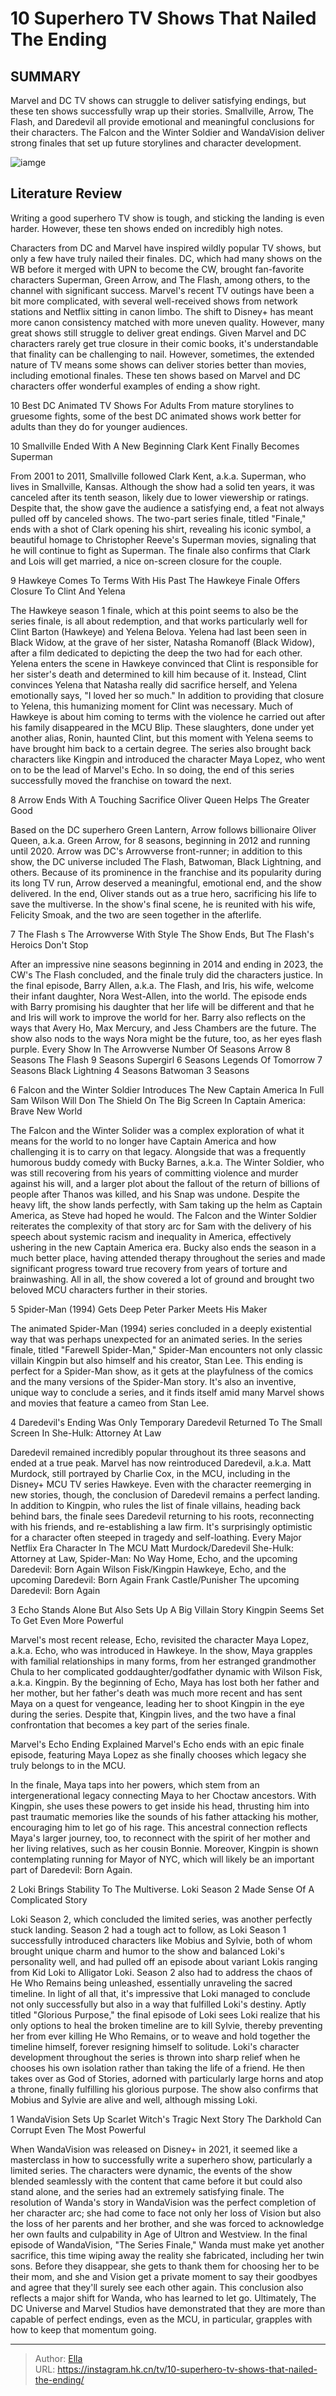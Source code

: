 # 10 Superhero TV Shows That Nailed The Ending


## SUMMARY 


 Marvel and DC TV shows can struggle to deliver satisfying endings, but these ten shows successfully wrap up their stories. 
 Smallville, Arrow, The Flash, and Daredevil all provide emotional and meaningful conclusions for their characters. 
 The Falcon and the Winter Soldier and WandaVision deliver strong finales that set up future storylines and character development. 

![iamge](https://static1.srcdn.com/wordpress/wp-content/uploads/2024/01/a-split-image-of-barry-allen-in-the-flash-series-finale-and-scarlet-witch-in-the-wandavision-series-finale.jpg)

## Literature Review
Writing a good superhero TV show is tough, and sticking the landing is even harder. However, these ten shows ended on incredibly high notes.




Characters from DC and Marvel have inspired wildly popular TV shows, but only a few have truly nailed their finales. DC, which had many shows on the WB before it merged with UPN to become the CW, brought fan-favorite characters Superman, Green Arrow, and The Flash, among others, to the channel with significant success. Marvel&#39;s recent TV outings have been a bit more complicated, with several well-received shows from network stations and Netflix sitting in canon limbo. The shift to Disney&#43; has meant more canon consistency matched with more uneven quality.
However, many great shows still struggle to deliver great endings. Given Marvel and DC characters rarely get true closure in their comic books, it&#39;s understandable that finality can be challenging to nail. However, sometimes, the extended nature of TV means some shows can deliver stories better than movies, including emotional finales. These ten shows based on Marvel and DC characters offer wonderful examples of ending a show right.
            
 
 10 Best DC Animated TV Shows For Adults 
From mature storylines to gruesome fights, some of the best DC animated shows work better for adults than they do for younger audiences.













 








 10  Smallville Ended With A New Beginning 
Clark Kent Finally Becomes Superman
        

From 2001 to 2011, Smallville followed Clark Kent, a.k.a. Superman, who lives in Smallville, Kansas. Although the show had a solid ten years, it was canceled after its tenth season, likely due to lower viewership or ratings. Despite that, the show gave the audience a satisfying end, a feat not always pulled off by canceled shows. The two-part series finale, titled &#34;Finale,&#34; ends with a shot of Clark opening his shirt, revealing his iconic symbol, a beautiful homage to Christopher Reeve&#39;s Superman movies, signaling that he will continue to fight as Superman. The finale also confirms that Clark and Lois will get married, a nice on-screen closure for the couple.





 9  Hawkeye Comes To Terms With His Past 
The Hawkeye Finale Offers Closure To Clint And Yelena
        

The Hawkeye season 1 finale, which at this point seems to also be the series finale, is all about redemption, and that works particularly well for Clint Barton (Hawkeye) and Yelena Belova. Yelena had last been seen in Black Widow, at the grave of her sister, Natasha Romanoff (Black Widow), after a film dedicated to depicting the deep the two had for each other. Yelena enters the scene in Hawkeye convinced that Clint is responsible for her sister&#39;s death and determined to kill him because of it. Instead, Clint convinces Yelena that Natasha really did sacrifice herself, and Yelena emotionally says, &#34;I loved her so much.&#34;
In addition to providing that closure to Yelena, this humanizing moment for Clint was necessary. Much of Hawkeye is about him coming to terms with the violence he carried out after his family disappeared in the MCU Blip. These slaughters, done under yet another alias, Ronin, haunted Clint, but this moment with Yelena seems to have brought him back to a certain degree. The series also brought back characters like Kingpin and introduced the character Maya Lopez, who went on to be the lead of Marvel&#39;s Echo. In so doing, the end of this series successfully moved the franchise on toward the next.





 8  Arrow Ends With A Touching Sacrifice 
Oliver Queen Helps The Greater Good
        

Based on the DC superhero Green Lantern, Arrow follows billionaire Oliver Queen, a.k.a. Green Arrow, for 8 seasons, beginning in 2012 and running until 2020. Arrow was DC&#39;s Arrowverse front-runner; in addition to this show, the DC universe included The Flash, Batwoman, Black Lightning, and others. Because of its prominence in the franchise and its popularity during its long TV run, Arrow deserved a meaningful, emotional end, and the show delivered. In the end, Oliver stands out as a true hero, sacrificing his life to save the multiverse. In the show&#39;s final scene, he is reunited with his wife, Felicity Smoak, and the two are seen together in the afterlife.





 7  The Flash  s The Arrowverse With Style 
The Show Ends, But The Flash&#39;s Heroics Don&#39;t Stop
        

After an impressive nine seasons beginning in 2014 and ending in 2023, the CW&#39;s The Flash concluded, and the finale truly did the characters justice. In the final episode, Barry Allen, a.k.a. The Flash, and Iris, his wife, welcome their infant daughter, Nora West-Allen, into the world. The episode ends with Barry promising his daughter that her life will be different and that he and Iris will work to improve the world for her. Barry also reflects on the ways that Avery Ho, Max Mercury, and Jess Chambers are the future. The show also nods to the ways Nora might be the future, too, as her eyes flash purple.
  Every Show In The Arrowverse   Number Of Seasons    Arrow   8 Seasons    The Flash   9 Seasons    Supergirl   6 Seasons    Legends Of Tomorrow   7 Seasons    Black Lightning   4 Seasons    Batwoman   3 Seasons    





 6  Falcon and the Winter Soldier Introduces The New Captain America In Full 
Sam Wilson Will Don The Shield On The Big Screen In Captain America: Brave New World


 







The Falcon and the Winter Solider was a complex exploration of what it means for the world to no longer have Captain America and how challenging it is to carry on that legacy. Alongside that was a frequently humorous buddy comedy with Bucky Barnes, a.k.a. The Winter Soldier, who was still recovering from his years of committing violence and murder against his will, and a larger plot about the fallout of the return of billions of people after Thanos was killed, and his Snap was undone.
Despite the heavy lift, the show lands perfectly, with Sam taking up the helm as Captain America, as Steve had hoped he would. The Falcon and the Winter Soldier reiterates the complexity of that story arc for Sam with the delivery of his speech about systemic racism and inequality in America, effectively ushering in the new Captain America era. Bucky also ends the season in a much better place, having attended therapy throughout the series and made significant progress toward true recovery from years of torture and brainwashing. All in all, the show covered a lot of ground and brought two beloved MCU characters further in their stories.





 5  Spider-Man (1994) Gets Deep 
Peter Parker Meets His Maker
        

The animated Spider-Man (1994) series concluded in a deeply existential way that was perhaps unexpected for an animated series. In the series finale, titled &#34;Farewell Spider-Man,&#34; Spider-Man encounters not only classic villain Kingpin but also himself and his creator, Stan Lee. This ending is perfect for a Spider-Man show, as it gets at the playfulness of the comics and the many versions of the Spider-Man story. It&#39;s also an inventive, unique way to conclude a series, and it finds itself amid many Marvel shows and movies that feature a cameo from Stan Lee.





 4  Daredevil&#39;s Ending Was Only Temporary 
Daredevil Returned To The Small Screen In She-Hulk: Attorney At Law
        

Daredevil remained incredibly popular throughout its three seasons and ended at a true peak. Marvel has now reintroduced Daredevil, a.k.a. Matt Murdock, still portrayed by Charlie Cox, in the MCU, including in the Disney&#43; MCU TV series Hawkeye. Even with the character reemerging in new stories, though, the conclusion of Daredevil remains a perfect landing. In addition to Kingpin, who rules the list of finale villains, heading back behind bars, the finale sees Daredevil returning to his roots, reconnecting with his friends, and re-establishing a law firm. It&#39;s surprisingly optimistic for a character often steeped in tragedy and self-loathing.
  Every Major Netflix Era Character In The MCU      Matt Murdock/Daredevil   She-Hulk: Attorney at Law, Spider-Man: No Way Home, Echo, and the upcoming Daredevil: Born Again    Wilson Fisk/Kingpin   Hawkeye, Echo, and the upcoming Daredevil: Born Again    Frank Castle/Punisher   The upcoming Daredevil: Born Again    





 3  Echo Stands Alone But Also Sets Up A Big Villain Story 
Kingpin Seems Set To Get Even More Powerful
        

Marvel&#39;s most recent release, Echo, revisited the character Maya Lopez, a.k.a. Echo, who was introduced in Hawkeye. In the show, Maya grapples with familial relationships in many forms, from her estranged grandmother Chula to her complicated goddaughter/godfather dynamic with Wilson Fisk, a.k.a. Kingpin. By the beginning of Echo, Maya has lost both her father and her mother, but her father&#39;s death was much more recent and has sent Maya on a quest for vengeance, leading her to shoot Kingpin in the eye during the series. Despite that, Kingpin lives, and the two have a final confrontation that becomes a key part of the series finale.
            
 
 Marvel&#39;s Echo Ending Explained 
Marvel&#39;s Echo ends with an epic finale episode, featuring Maya Lopez as she finally chooses which legacy she truly belongs to in the MCU.




In the finale, Maya taps into her powers, which stem from an intergenerational legacy connecting Maya to her Choctaw ancestors. With Kingpin, she uses these powers to get inside his head, thrusting him into past traumatic memories like the sounds of his father attacking his mother, encouraging him to let go of his rage. This ancestral connection reflects Maya&#39;s larger journey, too, to reconnect with the spirit of her mother and her living relatives, such as her cousin Bonnie. Moreover, Kingpin is shown contemplating running for Mayor of NYC, which will likely be an important part of Daredevil: Born Again.





 2  Loki Brings Stability To The Multiverse. 
Loki Season 2 Made Sense Of A Complicated Story


 







Loki Season 2, which concluded the limited series, was another perfectly stuck landing. Season 2 had a tough act to follow, as Loki Season 1 successfully introduced characters like Mobius and Sylvie, both of whom brought unique charm and humor to the show and balanced Loki&#39;s personality well, and had pulled off an episode about variant Lokis ranging from Kid Loki to Alligator Loki. Season 2 also had to address the chaos of He Who Remains being unleashed, essentially unraveling the sacred timeline. In light of all that, it&#39;s impressive that Loki managed to conclude not only successfully but also in a way that fulfilled Loki&#39;s destiny.
Aptly titled &#34;Glorious Purpose,&#34; the final episode of Loki sees Loki realize that his only options to heal the broken timeline are to kill Sylvie, thereby preventing her from ever killing He Who Remains, or to weave and hold together the timeline himself, forever resigning himself to solitude. Loki&#39;s character development throughout the series is thrown into sharp relief when he chooses his own isolation rather than taking the life of a friend. He then takes over as God of Stories, adorned with particularly large horns and atop a throne, finally fulfilling his glorious purpose. The show also confirms that Mobius and Sylvie are alive and well, although missing Loki.





 1  WandaVision Sets Up Scarlet Witch&#39;s Tragic Next Story 
The Darkhold Can Corrupt Even The Most Powerful


 







When WandaVision was released on Disney&#43; in 2021, it seemed like a masterclass in how to successfully write a superhero show, particularly a limited series. The characters were dynamic, the events of the show blended seamlessly with the content that came before it but could also stand alone, and the series had an extremely satisfying finale. The resolution of Wanda&#39;s story in WandaVision was the perfect completion of her character arc; she had come to face not only her loss of Vision but also the loss of her parents and her brother, and she was forced to acknowledge her own faults and culpability in Age of Ultron and Westview.
In the final episode of WandaVision, &#34;The Series Finale,&#34; Wanda must make yet another sacrifice, this time wiping away the reality she fabricated, including her twin sons. Before they disappear, she gets to thank them for choosing her to be their mom, and she and Vision get a private moment to say their goodbyes and agree that they&#39;ll surely see each other again. This conclusion also reflects a major shift for Wanda, who has learned to let go. Ultimately, The DC Universe and Marvel Studios have demonstrated that they are more than capable of perfect endings, even as the MCU, in particular, grapples with how to keep that momentum going.

---

> Author: [Ella](https://instagram.hk.cn/)  
> URL: https://instagram.hk.cn/tv/10-superhero-tv-shows-that-nailed-the-ending/  

